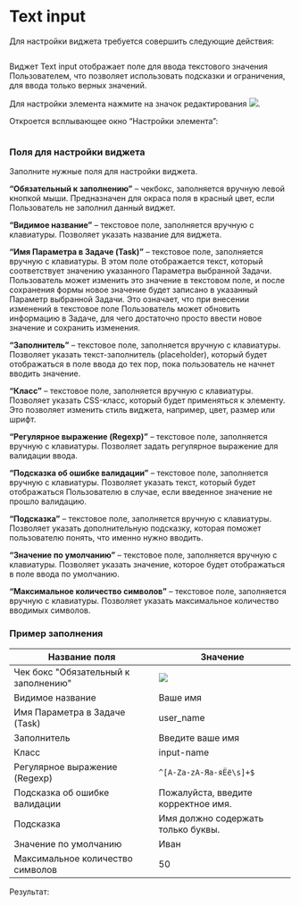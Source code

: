 # Text input

Для настройки виджета требуется совершить следующие действия:

<figure><img src="https://lh7-rt.googleusercontent.com/docsz/AD_4nXcfUuVa3_xU7xQa1OWdRIHducVA-O5cAA_JXvGpm1B5W6QjJ5RgKzklP2RvRPi7LCr_nTeMde_CiJUPAY6s4kKY6kqv5zqT2N8hoKJeEjguTZq5Fbw_Wz5ePpWMX6IYz5PiNobx?key=Y3Phu3MRP-4NlT84TiA7f5Qb" alt=""><figcaption></figcaption></figure>

Виджет Text input отображает поле для ввода текстового значения Пользователем, что позволяет использовать подсказки и ограничения, для ввода только верных значений.

Для настройки элемента нажмите на значок редактирования ![](https://lh7-rt.googleusercontent.com/docsz/AD_4nXe0L3cMtSCz1Naa-eaIsN0au68KaWi_qGehVBn129x8Ue_50MkRgQW_lhXPWbml5eeEZNmczFAO14ZE8RWAA49eEjKDZxjj3ydZfFkfJdNpLxqj9J-RZTcGrxtNyROpib3ol5HABg?key=Y3Phu3MRP-4NlT84TiA7f5Qb).&#x20;

Откроется всплывающее окно “Настройки элемента”:

<figure><img src="https://lh7-rt.googleusercontent.com/docsz/AD_4nXc2X2hoIZGKJrQiyEUlJIf2TvAoH8d1muUN1ni-474crha_tASdxaYXQ38bDZ3YTmFTmTrZYMi1Kj01S8KYOEy3Rf49aGuMchoWwpTSjaTxsfOHQx3SzKZ1u9gFDA1o0R2NA9LHCQ?key=Y3Phu3MRP-4NlT84TiA7f5Qb" alt=""><figcaption></figcaption></figure>

### Поля для настройки виджета

Заполните нужные поля для настройки виджета.

**“Обязательный к заполнению”** – чекбокс, заполняется вручную левой кнопкой мыши. Предназначен для окраса поля в красный цвет, если Пользователь не заполнил данный виджет.

**“Видимое название”** – текстовое поле, заполняется вручную с клавиатуры. Позволяет указать название для виджета.

**“Имя Параметра в Задаче (Task)”** – текстовое поле, заполняется вручную с клавиатуры. В этом поле отображается текст, который соответствует значению указанного Параметра выбранной Задачи. Пользователь может изменить это значение в текстовом поле, и после сохранения формы новое значение будет записано в указанный Параметр выбранной Задачи. Это означает, что при внесении изменений в текстовое поле Пользователь может обновить информацию в Задаче, для чего достаточно просто ввести новое значение и сохранить изменения.

**“Заполнитель”** – текстовое поле, заполняется вручную с клавиатуры. Позволяет указать текст-заполнитель (placeholder), который будет отображаться в поле ввода до тех пор, пока пользователь не начнет вводить значение.

**“Класс”** – текстовое поле, заполняется вручную с клавиатуры. Позволяет указать CSS-класс, который будет применяться к элементу. Это позволяет изменить стиль виджета, например, цвет, размер или шрифт.

**“Регулярное выражение (Regexp)”** – текстовое поле, заполняется вручную с клавиатуры. Позволяет  задать регулярное выражение для валидации ввода.

**“Подсказка об ошибке валидации”** – текстовое поле, заполняется вручную с клавиатуры. Позволяет указать текст, который будет отображаться Пользователю в случае, если введенное значение не прошло валидацию.

**“Подсказка”** – текстовое поле, заполняется вручную с клавиатуры. Позволяет указать дополнительную подсказку, которая поможет пользователю понять, что именно нужно вводить.

**“Значение по умолчанию”** – текстовое поле, заполняется вручную с клавиатуры. Позволяет указать значение, которое будет отображаться в поле ввода по умолчанию.

**“Максимальное количество символов”** – текстовое поле, заполняется вручную с клавиатуры. Позволяет указать максимальное количество вводимых символов.

### **Пример заполнения**

| **Название поля**                    | **Значение**                                                                                                                                                                                                                |
| ------------------------------------ | --------------------------------------------------------------------------------------------------------------------------------------------------------------------------------------------------------------------------- |
| Чек бокс "Обязательный к заполнению" | ![](https://lh7-rt.googleusercontent.com/docsz/AD_4nXcf9u4CeJXNjIRmOnrI8MZK7Az-niO8cSUeUppcqtP_DmtznpnJ-dsfqfSd29kYHzZ7kvu3IriCGB5qyieZzJ42eW-Zxr38i_-JHJFDDAtUlbjD_FT8Ts8ow-09lN3x5NVMmoil_Q?key=Y3Phu3MRP-4NlT84TiA7f5Qb) |
| Видимое название                     | Ваше имя                                                                                                                                                                                                                    |
| Имя Параметра в Задаче (Task)        | user\_name                                                                                                                                                                                                                  |
| Заполнитель                          | Введите ваше имя                                                                                                                                                                                                            |
| Класс                                | input-name                                                                                                                                                                                                                  |
| Регулярное выражение (Regexp)        | `^[A-Za-zА-Яа-яЁё\s]+$`                                                                                                                                                                                                     |
| Подсказка об ошибке валидации        | Пожалуйста, введите корректное имя.                                                                                                                                                                                         |
| Подсказка                            | Имя должно содержать только буквы.                                                                                                                                                                                          |
| Значение по умолчанию                | Иван                                                                                                                                                                                                                        |
| Максимальное количество символов     | 50                                                                                                                                                                                                                          |

Результат:

<figure><img src="https://lh7-rt.googleusercontent.com/docsz/AD_4nXf7Sk60e2zMIrjJS4wUvY4rWoN3P0u2nLhksNpveArJ6L6tGksTU6GRLj_kfDJ6idsqad48w4-iNPR8U8_m-Bgdutu0B8QGPYGMDCCe_FgQa091--DIBTE64MQGQT2-ALyMlIBvqg?key=Y3Phu3MRP-4NlT84TiA7f5Qb" alt=""><figcaption></figcaption></figure>
